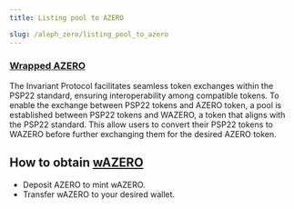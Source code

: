 ```yaml
---
title: Listing pool to AZERO

slug: /aleph_zero/listing_pool_to_azero
---
```



### [Wrapped AZERO](https://github.com/Cardinal-Cryptography/wAZERO)

The Invariant Protocol facilitates seamless token exchanges within the PSP22 standard, ensuring interoperability among compatible tokens.
To enable the exchange between PSP22 tokens and AZERO token, a pool is established between PSP22 tokens and WAZERO, a token that aligns with the PSP22 standard. This allow users to convert their PSP22 tokens to WAZERO before further exchanging them for the desired AZERO token.




## How to obtain [wAZERO]((https://github.com/Cardinal-Cryptography/wAZERO))
- Deposit AZERO to mint wAZERO.
- Transfer wAZERO to your desired wallet.
